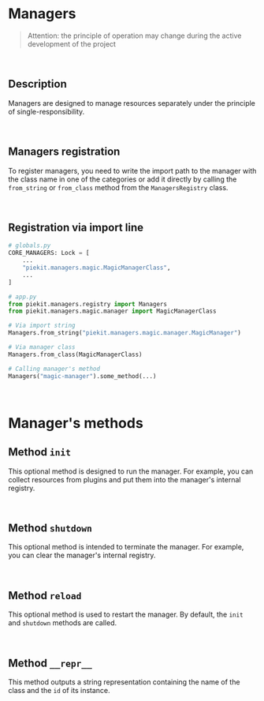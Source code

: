 # Managers

> Attention: the principle of operation may change during the active development of the project

<br>

## Description
Managers are designed to manage resources separately under the principle of single-responsibility.

<br>

## Managers registration
To register managers, you need to write the import path to the manager with the class name in one of the categories or add it directly by calling the `from_string` or `from_class` method from the `ManagersRegistry` class.

<br>

## Registration via import line
```py
# globals.py
CORE_MANAGERS: Lock = [
    ...
    "piekit.managers.magic.MagicManagerClass",
    ...
]

# app.py
from piekit.managers.registry import Managers
from piekit.managers.magic.manager import MagicManagerClass

# Via import string
Managers.from_string("piekit.managers.magic.manager.MagicManager")

# Via manager class
Managers.from_class(MagicManagerClass)

# Calling manager's method
Managers("magic-manager").some_method(...)
```

<br>

# Manager's methods

## Method `init`
This optional method is designed to run the manager. For example, you can collect resources from plugins and put them into the manager's internal registry.

<br>

## Method `shutdown`
This optional method is intended to terminate the manager. For example, you can clear the manager's internal registry.

<br>

## Method `reload`
This optional method is used to restart the manager. By default, the `init` and `shutdown` methods are called.

<br>

## Method `__repr__`
This method outputs a string representation containing the name of the class and the `id` of its instance.
